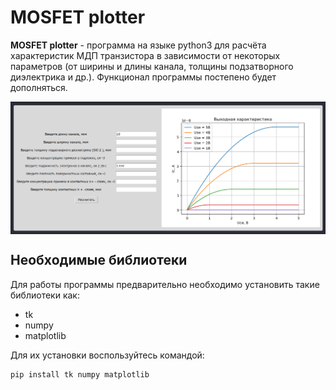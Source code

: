 # MOSFET plotter
**MOSFET plotter** - программа на языке python3 для расчёта характеристик МДП транзистора в зависимости от некоторых параметров (от ширины и длины канала, толщины подзатворного диэлектрика и др.). Функционал программы постепено будет дополняться.

<img src="https://raw.githubusercontent.com/ch4rioteer/MOSFET-plotter/main/.pictures/screen-1702405210.png" align="center">

## Необходимые библиотеки
Для работы программы предварительно необходимо установить такие библиотеки как:
- tk
- numpy
- matplotlib

Для их установки воспользуйтесь командой:
```
pip install tk numpy matplotlib
```
